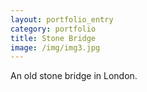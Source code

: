 ```yaml
---
layout: portfolio_entry
category: portfolio
title: Stone Bridge
image: /img/img3.jpg
---
```

An old stone bridge in London.